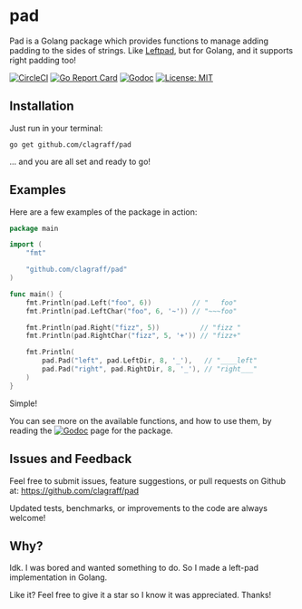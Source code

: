 # pad
Pad is a Golang package which provides functions to manage adding padding to 
the sides of strings. Like [Leftpad](https://www.npmjs.com/package/left-pad), 
but for Golang, and it supports right padding too!

[![CircleCI](https://circleci.com/gh/clagraff/pad/tree/master.svg?style=svg)](https://circleci.com/gh/clagraff/pad/tree/master)
[![Go Report Card](https://goreportcard.com/badge/github.com/clagraff/pad)](https://goreportcard.com/report/github.com/clagraff/pad)
[![Godoc](https://camo.githubusercontent.com/994c4dfb011a5952ca63171965089d673f8bc142/68747470733a2f2f676f646f632e6f72672f6769746875622e636f6d2f756e69706c616365732f636172626f6e3f7374617475732e737667)](https://godoc.org/github.com/clagraff/pad)
[![License: MIT](https://img.shields.io/badge/License-MIT-blue.svg)](https://opensource.org/licenses/MIT)

## Installation
Just run in your terminal:

```
go get github.com/clagraff/pad
```

... and you are all set and ready to go!

## Examples
Here are a few examples of the package in action:

```go
package main

import (
	"fmt"

	"github.com/clagraff/pad"
)

func main() {
	fmt.Println(pad.Left("foo", 6))          // "   foo"
	fmt.Println(pad.LeftChar("foo", 6, '~')) // "~~~foo"

	fmt.Println(pad.Right("fizz", 5))          // "fizz "
	fmt.Println(pad.RightChar("fizz", 5, '+')) // "fizz+"

	fmt.Println(
		pad.Pad("left", pad.LeftDir, 8, '_'),   // "____left"
		pad.Pad("right", pad.RightDir, 8, '_'), // "right___"
	)
}
```

Simple!

You can see more on the available functions, and how to use them, by reading the 
[![Godoc](https://camo.githubusercontent.com/994c4dfb011a5952ca63171965089d673f8bc142/68747470733a2f2f676f646f632e6f72672f6769746875622e636f6d2f756e69706c616365732f636172626f6e3f7374617475732e737667)](https://godoc.org/github.com/clagraff/pad) page for the package.


## Issues and Feedback
Feel free to submit issues, feature suggestions, or pull requests on Github
at: https://github.com/clagraff/pad

Updated tests, benchmarks, or improvements to the code are always welcome!

## Why?
Idk. I was bored and wanted something to do. So I made a left-pad implementation
in Golang.

Like it? Feel free to give it a star so I know it was appreciated. Thanks!
